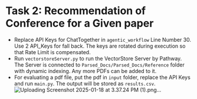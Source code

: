 # Task 2: Recommendation of Conference for a Given paper

* Replace API Keys for ChatTogether in `agentic_workflow` Line Number 30. Use 2 API_Keys for fall back. The keys are rotated during execution so that Rate Limit is compensated.<br>
* Run `vectorstoreServer.py` to run the VectorStore Server by Pathway. The Server is connected to `Parsed_Docs/Parsed_Docs/Reference` folder with dynamic indexing. Any more PDFs can be added to it.<br>
* For evaluating a pdf file, put the pdf in `input` folder, replace the API Keys and run `main.py`. The output will be stored as `results.csv`.
![Uploading Screenshot 2025-01-18 at 3.37.24 PM (1).png…]()
